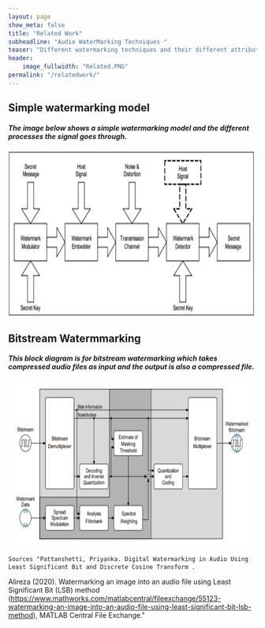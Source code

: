 ```yaml
---
layout: page
show_meta: false
title: "Related Work"
subheadline: "Audio WaterMarking Techniques "
teaser: "Different watermarking techniques and their different attributes."
header: 
    image_fullwidth: "Related.PNG"
permalink: "/relatedwork/"
---
```



<html>
<body>
<h2>Simple watermarking model </h2>
<h5>The image below shows a simple watermarking model and the different processes the signal goes through.</h5>
<img src="https://github.com/MohamedSherifHashem/DSP-Audio-WaterMarking/blob/gh-pages/images/design.png?raw=true"  width="500" height="333">


<h2>Bitstream Watermmarking </h2>
<h5>This block diagram is for bitstream watermarking which takes compressed audio files as input and the output is also a compressed file. </h5>
<img src="https://github.com/MohamedSherifHashem/DSP-Audio-WaterMarking/blob/gh-pages/images/bitstream.png?raw=true"  width="500" height="333">

</body>


    Sources "Pattanshetti, Priyanka. Digital Watermarking in Audio Using Least Significant Bit and Discrete Cosine Transform .

Alireza (2020). Watermarking an image into an audio file using Least Significant Bit (LSB) method (https://www.mathworks.com/matlabcentral/fileexchange/55123-watermarking-an-image-into-an-audio-file-using-least-significant-bit-lsb-method), MATLAB Central File Exchange." </body>
</html>

